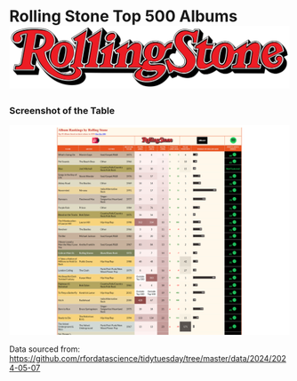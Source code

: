 # **Rolling Stone Top 500 Albums**[![Greatest Albums of All Time](rstones.png)](https://www.rollingstone.com/music/music-lists/best-albums-of-all-time-1062063/)

### Screenshot of the Table

![](top50.png)

Data sourced from: <https://github.com/rfordatascience/tidytuesday/tree/master/data/2024/2024-05-07>
